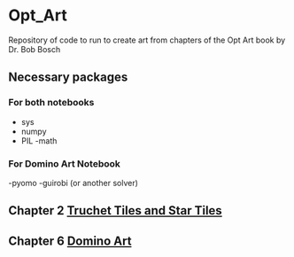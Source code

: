 # Opt_Art
Repository of code to run to create art from chapters of the Opt Art book by Dr. Bob Bosch
## Necessary packages
### For both notebooks
- sys
- numpy
- PIL
-math
### For Domino Art Notebook
-pyomo
-guirobi (or another solver)

## Chapter 2 [Truchet Tiles and Star Tiles](https://github.com/DillWithIt77/Opt_Art/blob/main/Chapter_2_Truchet_Tiles.ipynb)
## Chapter 6 [Domino Art](https://github.com/DillWithIt77/Opt_Art/blob/main/Chapter_6_Domino_Art.ipynb)

